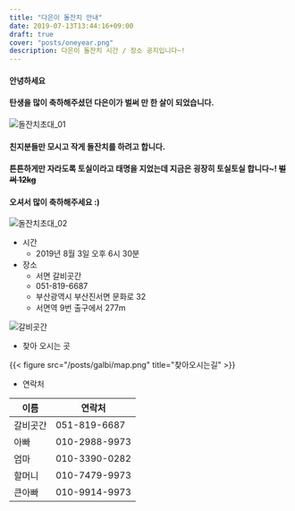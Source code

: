 ```yaml
---
title: "다은이 돌잔치 안내"
date: 2019-07-13T13:44:16+09:00
draft: true
cover: "posts/oneyear.png"
description: 다은이 돌잔치 시간 / 장소 공지입니다~!
---
```


#### 안녕하세요
#### 탄생을 많이 축하해주셨던 다은이가 벌써 만 한 살이 되었습니다.

![돌잔치초대_01](/posts/oneyear.png)

#### 친지분들만 모시고 작게 돌잔치를 하려고 합니다.
#### 튼튼하게만 자라도록 토실이라고 태명을 지었는데 지금은 굉장히 토실토실 합니다~! ~~벌써 12kg~~
#### 오셔서 많이 축하해주세요 :)

![돌잔치초대_02](/oneyear/3.png)

- 시간
  - 2019년 8월 3일 오후 6시 30분
- 장소
  - 서면 갈비곳간
  - 051-819-6687
  - 부산광역시 부산진서면 문화로 32 
  - 서면역 9번 출구에서 277m

![갈비곳간](/posts/galbi/galbi.png)

- 찾아 오시는 곳

{{< figure src="/posts/galbi/map.png" title="찾아오시는길" >}}

- 연락처

|이름|연락처|
|---|---|
|갈비곳간|051-819-6687|
|아빠|010-2988-9973|
|엄마|010-3390-0282|
|할머니|010-7479-9973|
|큰아빠|010-9914-9973|
